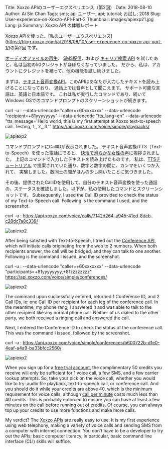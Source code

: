 Title: Xoxzo APIのユーザーエクスペリエンス（第2回）
Date: 2018-08-10
Author: Ai Sin Chan
Tags: sms; api ユーザー; api; tutorial; お試し; 2018
Slug: User-experience-on-Xoxzo-API-Part-2
Thumbnail: images/apiexp21.jpg
Lang: ja
Summary: Xoxzo API の体験レポート

Xoxzo APIを使った、[私のユーザーエクスペリエンス]
(https://blog.xoxzo.com/ja/2018/08/10/user-experience-on-xoxzo-api-part-1/)の第2回 です。

[オーディオファイルの再生](https://www.xoxzo.com/ja/about/voice-api/)、
[SMS配信](https://www.xoxzo.com/en/about/sms-api/)、および [キャリア検索 API](https://www.xoxzo.com/en/about/utilities-api/)
を試したあと、私は当初の50クレジットがほぼなくなっていました。
だから、私は、アカウントにクレジットを補って、他の機能を試し続けました。

まずは、[テキスト音声変換API](https://www.xoxzo.com/en/about/voice-api/)。このAPIはあなたが入力したテキストを読み上げることになっており、
通話上では音声として聞こえます。
サポート可能な言語は、英語と日本語です。
これは私が実行したコマンドであり、続いてWindows OSでのコマンドプロンプトのスクリーンショットが続きます。


curl -u <API SID>:<Auth Token> --data-urlencode "caller=+60xxxxxxx" --data-urlencode "recipient=+81yyyyyyyy" --data-urlencode "tts_lang=en" --data-urlencode "tts_message='Hello world, this is my first attempt at Xoxzo text-to-speech call. Testing, 1,, 2,,,3.'" https://api.xoxzo.com/voice/simple/playbacks/

![apiexp2](/images/apiexp21.jpg)

コマンドプロンプトにCallIDが表示されました。
テキスト音声変換/TTS（Text-to-Speech）を使った電話にでると、
[快活で滑らかな女性の声](https://blog.xoxzo.com/ja/2018/07/10/ivrflow/)に挨拶されました。
上記のコマンドで入力したテキストを読み上げたものです。
私は、[TTSチュートリアル](https://blog.xoxzo.com/ja/2018/03/09/making-a-voice-authentication-call-with-tts/)
で提案されていた通り、数字と数字の間に、カンマをいくつか入れて、
実験しました。数同士の間がほんの少し開いたことに気づきました。

その後、提供されたCallIDを使用して、自分のテキスト音声変換を使った通話の、ステータスを確認しました。以下が、私の使用したコマンドとスクリーンショットです。
Subsequently, I used the Call ID provided to check the status of my Text-to-Speech call. Following is the command I used, and the screenshot.

curl -u <API SID>:<Auth Token> https://api.xoxzo.com/voice/calls/7142d264-a945-41ed-8dcb-c28dc7a8c339/

![apiexp2](/images/apiexp22.jpg)

After being satisfied with Text-to-Speech, I tried out the [Conference API](https://www.xoxzo.com/en/about/voice-api/), which will initiate calls originating from the web to 2 numbers. When both recipients answer, the call will be bridged, and they can talk to one another. Following is the command I issued, and the screenshot. 

curl -u <API SID>:<Auth Token> --data-urlencode "caller=+60xxxxxxx" --data-urlencode "participants=+81yyyyyyyy,+81zzzzzzzz" https://api.xoxzo.com/voice/simple/conferences/

![apiexp2](/images/apiexp23.jpg)
 
The command upon successfully entered, returned 1 Conference ID, and 2 Call IDs, ie: one Call ID per recipient for each leg of the conference call. In the meantime, my phone rang, I answered it and was able to talk to the other recipient like any normal phone call. Neither of us dialed to the other party, we both received a ringing call and answered the call. 

Next, I entered the Conference ID to check the status of the conference call. This was the command I issued, followed by the screenshot. 

curl -u <API SID>:<Auth Token> https://api.xoxzo.com/voice/simple/conferences/b600722b-d1e0-4eaf-a4a9-ba33bfcc2560/

![apiexp2](/images/apiexp24.jpg)

When you sign up for a [free trial account](https://www.xoxzo.com/en/accounts/signup/), the complimentary 50 credits you receive will only be sufficient for 1 voice call, a few SMS, and a few carrier lookup attempts. So, take your pick on the voice call, whether you would like to try: audio file playback, text-to-speech call, or conference call. And you should do it while your credits are above 40, which is the minimum requirement for voice calls, although [call per minute](https://www.xoxzo.com/en/about/pricing/) costs much less than 40 credits. This is probably enforced to ensure you can have at least a few minutes on the call before running out of credits. Of course, you can always top up your credits to use more functions and make more calls. 

My verdict? The [Xoxzo APIs](https://www.xoxzo.com/) are really easy to use. It is my first experience using web telephony, making a variety of voice calls and sending SMS from a computer with internet connection. You don’t have to be a developer to try out the APIs; basic computer literacy, in particular, basic command line interface (CLI) skills will suffice. 
